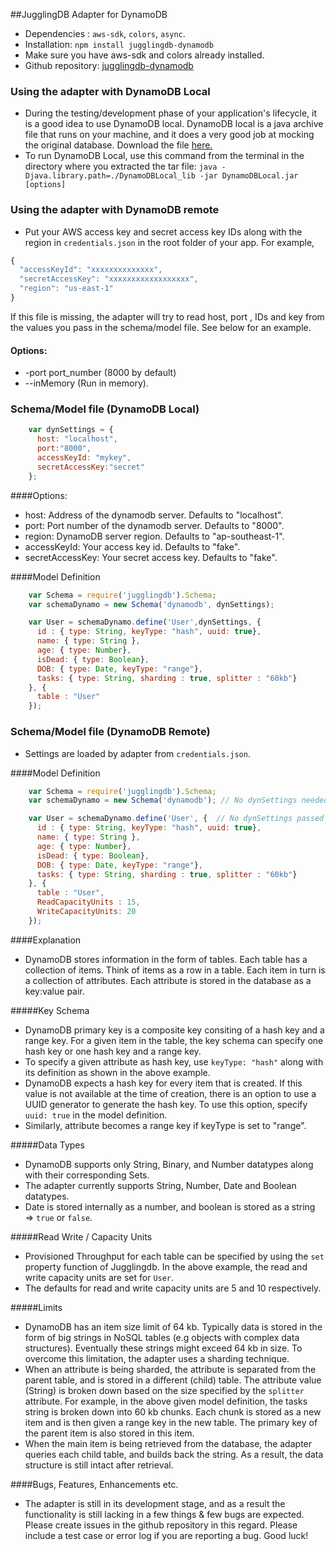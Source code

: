 ##JugglingDB Adapter for DynamoDB
* Dependencies : `aws-sdk`, `colors`, `async`.
* Installation:
    `npm install jugglingdb-dynamodb`
* Make sure you have aws-sdk and colors already installed.
* Github repository: <a href = "https://github.com/tmpaul/jugglingdb-dynamodb">jugglingdb-dynamodb</a>

### Using the adapter with DynamoDB Local
* During the testing/development phase of your application's lifecycle, it is a good idea to use DynamoDB local. DynamoDB local is a java archive file that runs on your machine, and it does a very good job at mocking the original database. Download the file <a href = "http://dynamodb-local.s3-website-us-west-2.amazonaws.com/dynamodb_local_latest">here.</a>
* To run DynamoDB Local, use this command from the terminal in the directory where you extracted the tar file: `java -Djava.library.path=./DynamoDBLocal_lib -jar DynamoDBLocal.jar [options]`

### Using the adapter with DynamoDB remote
* Put your AWS access key and secret access key IDs along with the region in `credentials.json` in the root folder of your app. For example, 
```javascript
{ 
  "accessKeyId": "xxxxxxxxxxxxxx", 
  "secretAccessKey": "xxxxxxxxxxxxxxxxxx", 
  "region": "us-east-1" 
}
```
 If this file is missing, the adapter will try to read host, port , IDs and key from the values you pass in the schema/model file. See below for an example.

#### Options: 
* -port port_number (8000 by default) 
* --inMemory (Run in memory).

### Schema/Model file (DynamoDB Local)
```javascript
    var dynSettings = {
      host: "localhost",
      port:"8000", 
      accessKeyId: "mykey",
      secretAccessKey:"secret"
    };
```
####Options:
- host: Address of the dynamodb server. Defaults to "localhost".
- port: Port number of the dynamodb server. Defaults to "8000".
- region: DynamoDB server region. Defaults to "ap-southeast-1".
- accessKeyId: Your access key id. Defaults to "fake".
- secretAccessKey: Your secret access key. Defaults to "fake".

####Model Definition
```javascript
    var Schema = require('jugglingdb').Schema;
    var schemaDynamo = new Schema('dynamodb', dynSettings);

    var User = schemaDynamo.define('User',dynSettings, {
      id : { type: String, keyType: "hash", uuid: true},
      name: { type: String },
      age: { type: Number},
      isDead: { type: Boolean},
      DOB: { type: Date, keyType: "range"},
      tasks: { type: String, sharding : true, splitter : "60kb"}
    }, {
      table : "User"
    });
```

### Schema/Model file (DynamoDB Remote)
- Settings are loaded by adapter from `credentials.json`.

####Model Definition
```javascript
    var Schema = require('jugglingdb').Schema;
    var schemaDynamo = new Schema('dynamodb'); // No dynSettings needed.

    var User = schemaDynamo.define('User', {  // No dynSettings passed in define
      id : { type: String, keyType: "hash", uuid: true},
      name: { type: String },
      age: { type: Number},
      isDead: { type: Boolean},
      DOB: { type: Date, keyType: "range"},
      tasks: { type: String, sharding : true, splitter : "60kb"}
    }, {
      table : "User",
      ReadCapacityUnits : 15,
      WriteCapacityUnits: 20
    });
```

####Explanation
- DynamoDB stores information in the form of tables. Each table has a collection of items. Think of items as a row in a table. Each
item in turn is a collection of attributes. Each attribute is stored in the database as a key:value pair.

#####Key Schema
- DynamoDB primary key is a composite key consiting of a hash key and a range key. For a given item in the table, the key schema can specify
one hash key or one hash key and a range key.
- To specify a given attribute as hash key, use `keyType: "hash"` along with its definition as shown in the above example.
- DynamoDB expects a hash key for every item that is created. If this value is not available at the time of creation, there is an option to use a UUID generator to generate the hash key. To use this option, specify `uuid: true` in the model definition.
- Similarly, attribute becomes a range key if keyType is set to "range".

#####Data Types
- DynamoDB supports only String, Binary, and Number datatypes along with their corresponding Sets.
- The adapter currently supports String, Number, Date and Boolean datatypes.
- Date is stored internally as a number, and boolean is stored as a string => `true` or `false`.

#####Read Write / Capacity Units
- Provisioned Throughput for each table can be specified by using the `set` property function of Jugglingdb. In the above example, the
read and write capacity units are set for `User`.
- The defaults for read and write capacity units are 5 and 10 respectively.

#####Limits
- DynamoDB has an item size limit of 64 kb. Typically data is stored in the form of big strings in NoSQL tables (e.g objects with complex data structures). Eventually these strings might exceed 64 kb in size. To overcome this limitation, the adapter uses a sharding technique. 
- When an attribute is being sharded, the attribute is separated from the parent table, and is stored in a different (child) table. The attribute value (String) is broken down based on the size specified by the `splitter` attribute. For example, in the above given model definition, the tasks string is broken down into 60 kb chunks. Each chunk is stored as a new item and is then given a range key in the new table. The primary key of the parent item is also stored in this item.
- When the main item is being retrieved from the database, the adapter queries each child table, and builds back the string. As a result, the data structure is still intact after retrieval.

####Bugs, Features, Enhancements etc.
- The adapter is still in its development stage, and as a result the functionality is still lacking in a few things & few bugs are expected. Please create issues in the github repository in this regard. Please include a test case or error log if you are reporting a bug. Good luck!